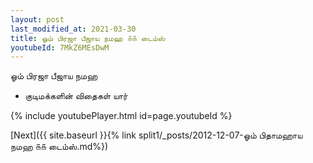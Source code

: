 ```yaml
---
layout: post
last_modified_at: 2021-03-30
title: ஓம் பிரஜா பீஜாய நமஹ ௧௧ டைம்ஸ்
youtubeId: 7MkZ6MEsDwM
---
```

 
 
 ஓம் பிரஜா பீஜாய நமஹ  
 
 -  குடிமக்களின் விதைகள் யார் 
 
  
 
  
 
 
 
 
 
 


{% include youtubePlayer.html id=page.youtubeId %}
 
[Next]({{ site.baseurl }}{% link  split1/_posts/2012-12-07-ஓம் பிதாமஹாய நமஹ ௧௧ டைம்ஸ்.md%})
 
